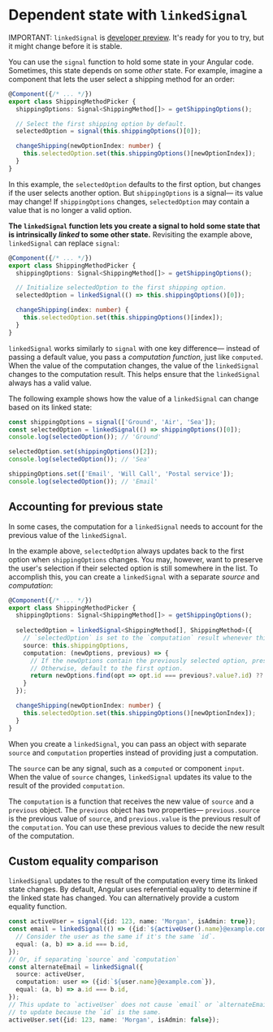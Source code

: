 # Dependent state with `linkedSignal`

IMPORTANT: `linkedSignal` is [developer preview](reference/releases#developer-preview). It's ready for you to try, but it might change before it is stable.

You can use the `signal` function to hold some state in your Angular code. Sometimes, this state depends on some _other_ state. For example, imagine a component that lets the user select a shipping method for an order:

```typescript
@Component({/* ... */})
export class ShippingMethodPicker {
  shippingOptions: Signal<ShippingMethod[]> = getShippingOptions();

  // Select the first shipping option by default.
  selectedOption = signal(this.shippingOptions()[0]);

  changeShipping(newOptionIndex: number) {
    this.selectedOption.set(this.shippingOptions()[newOptionIndex]);
  }
}
``` 

In this example, the `selectedOption` defaults to the first option, but changes if the user selects another option. But `shippingOptions` is a signal— its value may change! If `shippingOptions` changes, `selectedOption` may contain a value that is no longer a valid option.

**The `linkedSignal` function lets you create a signal to hold some state that is intrinsically _linked_ to some other state.** Revisiting the example above, `linkedSignal` can replace `signal`:

```typescript
@Component({/* ... */})
export class ShippingMethodPicker {
  shippingOptions: Signal<ShippingMethod[]> = getShippingOptions();

  // Initialize selectedOption to the first shipping option.
  selectedOption = linkedSignal(() => this.shippingOptions()[0]);

  changeShipping(index: number) {
    this.selectedOption.set(this.shippingOptions()[index]);
  }
}
```

`linkedSignal` works similarly to `signal` with one key difference— instead of passing a default value, you pass a _computation function_, just like `computed`. When the value of the computation changes, the value of the `linkedSignal` changes to the computation result. This helps ensure that the `linkedSignal` always has a valid value.

The following example shows how the value of a `linkedSignal` can change based on its linked state:

```typescript
const shippingOptions = signal(['Ground', 'Air', 'Sea']);
const selectedOption = linkedSignal(() => shippingOptions()[0]);
console.log(selectedOption()); // 'Ground'

selectedOption.set(shippingOptions()[2]);
console.log(selectedOption()); // 'Sea'

shippingOptions.set(['Email', 'Will Call', 'Postal service']);
console.log(selectedOption()); // 'Email'
```

## Accounting for previous state

In some cases, the computation for a `linkedSignal` needs to account for the previous value of the `linkedSignal`.

In the example above, `selectedOption` always updates back to the first option when `shippingOptions` changes. You may, however, want to preserve the user's selection if their selected option is still somewhere in the list. To accomplish this, you can create a `linkedSignal` with a separate _source_ and _computation_:

```typescript
@Component({/* ... */})
export class ShippingMethodPicker {
  shippingOptions: Signal<ShippingMethod[]> = getShippingOptions();
  
  selectedOption = linkedSignal<ShippingMethod[], ShippingMethod>({
    // `selectedOption` is set to the `computation` result whenever this `source` changes.
    source: this.shippingOptions,
    computation: (newOptions, previous) => {
      // If the newOptions contain the previously selected option, preserve that selection.
      // Otherwise, default to the first option.
      return newOptions.find(opt => opt.id === previous?.value?.id) ?? newOptions[0];
    } 
  });

  changeShipping(newOptionIndex: number) {
    this.selectedOption.set(this.shippingOptions()[newOptionIndex]);
  }
}
```

When you create a `linkedSignal`, you can pass an object with separate `source` and `computation` properties instead of providing just a computation.

The `source` can be any signal, such as a `computed` or component `input`. When the value of `source` changes, `linkedSignal` updates its value to the result of the provided `computation`.

The `computation` is a function that receives the new value of `source` and a `previous` object. The `previous` object has two properties— `previous.source` is the previous value of `source`, and `previous.value` is the previous result of the `computation`. You can use these previous values to decide the new result of the computation.

## Custom equality comparison

`linkedSignal` updates to the result of the computation every time its linked state changes. By default, Angular uses referential equality to determine if the linked state has changed. You can alternatively provide a custom equality function.

```typescript
const activeUser = signal({id: 123, name: 'Morgan', isAdmin: true});
const email = linkedSignal(() => ({id:`${activeUser().name}@example.com`}), {
  // Consider the user as the same if it's the same `id`.
  equal: (a, b) => a.id === b.id,
});
// Or, if separating `source` and `computation`
const alternateEmail = linkedSignal({
  source: activeUser,
  computation: user => ({id:`${user.name}@example.com`}),
  equal: (a, b) => a.id === b.id,
});
// This update to `activeUser` does not cause `email` or `alternateEmail`
// to update because the `id` is the same.
activeUser.set({id: 123, name: 'Morgan', isAdmin: false});
```
